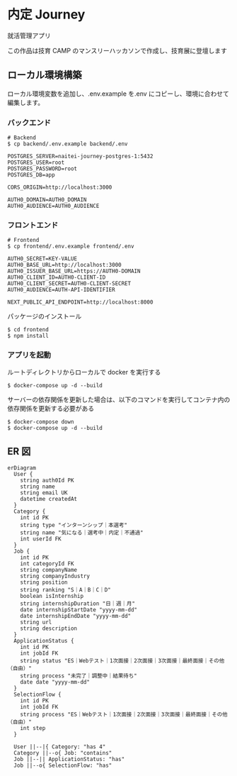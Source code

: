 # 内定 Journey

就活管理アプリ

この作品は技育 CAMP のマンスリーハッカソンで作成し、技育展に登壇します

## ローカル環境構築

ローカル環境変数を追加し、.env.example を.env にコピーし、環境に合わせて編集します。

### バックエンド

```
# Backend
$ cp backend/.env.example backend/.env
```

```
POSTGRES_SERVER=naitei-journey-postgres-1:5432
POSTGRES_USER=root
POSTGRES_PASSWORD=root
POSTGRES_DB=app

CORS_ORIGIN=http://localhost:3000

AUTH0_DOMAIN=AUTH0_DOMAIN
AUTH0_AUDIENCE=AUTH0_AUDIENCE
```

### フロントエンド

```
# Frontend
$ cp frontend/.env.example frontend/.env
```

```
AUTH0_SECRET=KEY-VALUE
AUTH0_BASE_URL=http://localhost:3000
AUTH0_ISSUER_BASE_URL=https://AUTH0-DOMAIN
AUTH0_CLIENT_ID=AUTH0-CLIENT-ID
AUTH0_CLIENT_SECRET=AUTH0-CLIENT-SECRET
AUTH0_AUDIENCE=AUTH-API-IDENTIFIER

NEXT_PUBLIC_API_ENDPOINT=http://localhost:8000
```

パッケージのインストール

```
$ cd frontend
$ npm install
```

### アプリを起動

ルートディレクトリからローカルで docker を実行する

```
$ docker-compose up -d --build
```

サーバーの依存関係を更新した場合は、以下のコマンドを実行してコンテナ内の依存関係を更新する必要がある

```
$ docker-compose down
$ docker-compose up -d --build
```

## ER 図

```mermaid
erDiagram
  User {
    string auth0Id PK
    string name
    string email UK
    datetime createdAt
  }
  Category {
    int id PK
    string type "インターンシップ｜本選考"
    string name "気になる｜選考中｜内定｜不通過"
    int userId FK
  }
  Job {
    int id PK
    int categoryId FK
    string companyName
    string companyIndustry
    string position
    string ranking "S｜A｜B｜C｜D"
    boolean isInternship
    string internshipDuration "日｜週｜月"
    date internshipStartDate "yyyy-mm-dd"
    date internshipEndDate "yyyy-mm-dd"
    string url
    string description
  }
  ApplicationStatus {
    int id PK
    int jobId FK
    string status "ES｜Webテスト｜1次面接｜2次面接｜3次面接｜最終面接｜その他（自由）"
    string process "未完了｜調整中｜結果待ち"
    date date "yyyy-mm-dd"
  }
  SelectionFlow {
    int id PK
    int jobId FK
    string process "ES｜Webテスト｜1次面接｜2次面接｜3次面接｜最終面接｜その他（自由）"
    int step
  }

  User ||--|{ Category: "has 4"
  Category ||--o{ Job: "contains"
  Job ||--|| ApplicationStatus: "has"
  Job ||--o{ SelectionFlow: "has"
```

